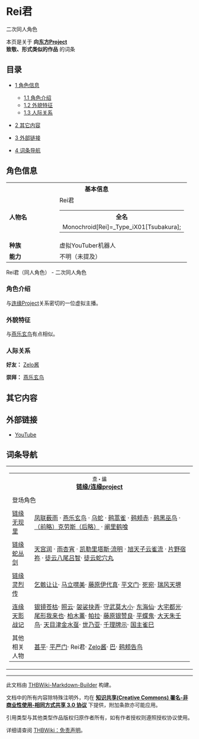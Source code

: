 # Rei君

<!-- source html: G:\repos\THBWiki-Markdown-Builder\THBWikiMarkdown\Temp\main\6\66\ns0%3ARei%E5%90%9B.html -->

二次同人角色

本页是关于 **向[东方Project](./东方Project.md)  
致敬、形式类似的作品** 的词条

## 目录

- [1 角色信息](#角色信息)

  - [1.1 角色介绍](#角色介绍)
  - [1.2 外貌特征](#外貌特征)
  - [1.3 人际关系](#人际关系)



- [2 其它内容](#其它内容)
- [3 外部链接](#外部链接)
- [4 词条导航](#词条导航)





## 角色信息
<table>
<tbody><tr>
<th colspan="2">基本信息</th>
</tr>
<tr>
<td style="width:120px"><b>人物名</b></td><td style="min-width:300px">Rei君
<table class="mw-collapsible mw-collapsed wikitable">

<tbody><tr>
<th>全名
</th></tr>
<tr>
<td>Monochroid[Rei]=_Type_iX01[Tsubakura];
</td></tr></tbody></table></td>
</tr><tr><td><b>种族</b></td><td>虚拟YouTuber机器人</td></tr><tr><td><b>能力</b></td><td>不明（未提及）</td></tr></tbody></table>

Rei君（同人角色） - 二次同人角色

### 角色介绍
  
与[连缘Project](./连缘Project.md)关系密切的一位虚拟主播。
  


### 外貌特征
  
与[燕乐玄鸟](./燕乐玄鸟.md)有点相似。
  


### 人际关系
  
 **好友：** [Zelo酱](./Zelo酱.md)
  
  
 **崇拜：** [燕乐玄鸟](./燕乐玄鸟.md)
  


## 其它内容

## 外部链接
- [YouTube](https://www.youtube.com/channel/UCSYniDuuSiM-HutLDTBbIlg/)


## 词条导航

<table><tbody><tr><td><table cellspacing="0" class="nowraplinks mw-collapsible mw-collapsed" style="width:100%;;;"><tbody><tr><th style=";" colspan="2" class="navbox-title"><div class="navbar"><div class="noprint plainlinksneverexpand" style="background-color:transparent; padding:0; font-weight:normal; font-size:80%; white-space:nowrap;"><a href="./模板-连缘project导航.md" title="模板:连缘project导航"><span style=";;border:none;" title="查看这个模板">查</span></a>&#160;<span style="font-size:80%;">•</span>&#160;<a href="/index.php?title=%E6%A8%A1%E6%9D%BF:%E8%BF%9E%E7%BC%98project%E5%AF%BC%E8%88%AA&amp;action=edit"><span style=";;border:none;" title="您可以编辑这个模板。请在储存变更之前先预览">编</span></a></div></div><span><a href="./连缘Project.md" title="连缘Project" unred="">链缘/连缘project</a></span></th></tr><tr><td></td></tr><tr><td class="navbox-abovebelow" style=";" colspan="2">登场角色</td></tr><tr><td></td></tr><tr><td class="navbox-group" style=";;"><a href="./连缘无现里～Evanescent_Existence.md" title="连缘无现里～Evanescent Existence" unred="">链缘无现里</a></td><td style=";;" class="navbox-list navbox-odd"><div><a href="./凤联薮雨.md" title="凤联薮雨">凤联薮雨</a> · <a href="./燕乐玄鸟.md" title="燕乐玄鸟">燕乐玄鸟</a> · <a href="./乌蛇.md" title="乌蛇">乌蛇</a> · <a href="./鹀蒿雀.md" title="鹀蒿雀">鹀蒿雀</a> · <a href="./鹀颊赤.md" title="鹀颊赤">鹀颊赤</a> · <a href="./鹀黑巫鸟.md" title="鹀黑巫鸟">鹀黑巫鸟</a> · <a href="./（前略）克劳斯（后略）.md" title="（前略）克劳斯（后略）">（前略）克劳斯（后略）</a> · <a href="./阐里鹤喰.md" title="阐里鹤喰">阐里鹤喰</a></div></td></tr><tr><td></td></tr><tr><td class="navbox-group" style=";;"><a href="./连缘蛇丛剑～Earthen_Miraculous_Sword.md" title="连缘蛇丛剑～Earthen Miraculous Sword" unred="">链缘蛇丛剑</a></td><td style=";;" class="navbox-list navbox-even"><div><a href="./天宫润.md" title="天宫润">天宫润</a> · <a href="./雨杏宵.md" title="雨杏宵">雨杏宵</a> · <a href="./凯勒里塔斯·流明.md" title="凯勒里塔斯·流明">凯勒里塔斯·流明</a> · <a href="./旭天子云雀流.md" title="旭天子云雀流">旭天子云雀流</a> · <a href="./片野宿祢.md" title="片野宿祢">片野宿祢</a> · <a href="./徒云八尾吕智.md" title="徒云八尾吕智">徒云八尾吕智</a>· <a href="./徒云蛇穴丸.md" title="徒云蛇穴丸">徒云蛇穴丸</a></div></td></tr><tr><td></td></tr><tr><td class="navbox-group" style=";;"><a href="./连缘灵烈传～Reactivate_majestical_imperial.md" title="连缘灵烈传～Reactivate majestical imperial" unred="">链缘灵烈传</a></td><td style=";;" class="navbox-list navbox-odd"><div><a href="./乞骸让让.md" title="乞骸让让">乞骸让让</a>· <a href="./马立噤美.md" title="马立噤美">马立噤美</a>· <a href="./藤原伊代真.md" title="藤原伊代真">藤原伊代真</a>· <a href="./平文门.md" title="平文门">平文门</a>· <a href="./死宛.md" title="死宛">死宛</a>· <a href="./瑞风天堺.md" title="瑞风天堺">瑞风天堺</a></div></td></tr><tr><td></td></tr><tr><td class="navbox-group" style=";;"><a href="./连缘天影战记～Brilliant_pagoda_or_haze_castle.md" title="连缘天影战记～Brilliant pagoda or haze castle" unred="">连缘天影战记</a></td><td style=";;" class="navbox-list navbox-even"><div><a href="./银镜苍枯.md" title="银镜苍枯">银镜苍枯</a>· <a href="./照云.md" title="照云">照云</a>· <a href="./袈裟抉弄.md" title="袈裟抉弄">袈裟抉弄</a>· <a href="./守武莫大小.md" title="守武莫大小">守武莫大小</a>· <a href="./东海仙.md" title="东海仙">东海仙</a>· <a href="./大宅都光.md" title="大宅都光">大宅都光</a>· <a href="./尾形我来也.md" title="尾形我来也">尾形我来也</a>· <a href="./柏木薰.md" title="柏木薰" unred="">柏木薫</a>· <a href="./帕拉.md" title="帕拉">帕拉</a>· <a href="./藤原银赞良.md" title="藤原银赞良">藤原银赞良</a>· <a href="./平蝶鬼.md" title="平蝶鬼">平蝶鬼</a>· <a href="./大天朱壬鸟.md" title="大天朱壬鸟">大天朱壬鸟</a>· <a href="./天目津金水虿.md" title="天目津金水虿">天目津金水虿</a>· <a href="./世乃亚.md" title="世乃亚">世乃亚</a>· <a href="./千理牌示.md" title="千理牌示">千理牌示</a>· <a href="./国主雀巳.md" title="国主雀巳">国主雀巳</a></div></td></tr><tr><td></td></tr><tr><td class="navbox-group" style=";;">其他相关人物</td><td style=";;" class="navbox-list navbox-odd"><div><a href="./甚平.md" title="甚平">甚平</a>· <a href="./平严门.md" title="平严门">平严门</a>· <a class="mw-selflink selflink">Rei君</a>· <a href="./Zelo酱.md" title="Zelo酱">Zelo酱</a>· <a href="./巴.md" title="巴">巴</a>· <a href="./鹀颊告鸟.md" title="鹀颊告鸟">鹀颊告鸟</a></div></td></tr></tbody></table></td></tr></tbody></table>






---

此文档由 [THBWiki-Markdown-Builder](https://github.com/Delsin-Yu/THBWiki-Markdown-Builder) 构建。

文档中的所有内容除特殊注明外，均在 [**知识共享(Creative Commons) 署名-非商业性使用-相同方式共享 3.0 协议**](https://creativecommons.org/licenses/by-sa/3.0/deed.zh-hans) 下提供，附加条款亦可能应用。

引用类型与其他类型作品版权归原作者所有，如有作者授权则遵照授权协议使用。

详细请查阅 [THBWiki：免责声明](https://thbwiki.cc/THBWiki:%E5%85%8D%E8%B4%A3%E5%A3%B0%E6%98%8E)。

